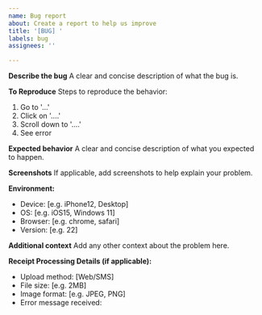 ```yaml
---
name: Bug report
about: Create a report to help us improve
title: '[BUG] '
labels: bug
assignees: ''

---
```


**Describe the bug**
A clear and concise description of what the bug is.

**To Reproduce**
Steps to reproduce the behavior:
1. Go to '...'
2. Click on '....'
3. Scroll down to '....'
4. See error

**Expected behavior**
A clear and concise description of what you expected to happen.

**Screenshots**
If applicable, add screenshots to help explain your problem.

**Environment:**
 - Device: [e.g. iPhone12, Desktop]
 - OS: [e.g. iOS15, Windows 11]
 - Browser: [e.g. chrome, safari]
 - Version: [e.g. 22]

**Additional context**
Add any other context about the problem here.

**Receipt Processing Details (if applicable):**
 - Upload method: [Web/SMS]
 - File size: [e.g. 2MB]
 - Image format: [e.g. JPEG, PNG]
 - Error message received: